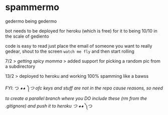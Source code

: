 # spammermo
gedermo being gedermo

bot needs to be deployed for heroku (which is free) for it to being 10/10 in the scale of gediento

code is easy to read just place the email of someone you want to really gedear, shout to the screen `watch me fly` and then start rolling

7/2  > _getting spicy momma_ > added support for picking a random pic from a subdirectory

13/2 > deployed to heroku and working 100% spamming like a bawss 

*FYI*:  つ ◕_◕ ༽つ ofc keys and stuff are not in the repo cause reasons, so need to create a parallel branch where you DO include these (rm from the .gitignore) and push it to heroku つ ◕_◕ ༽つ
